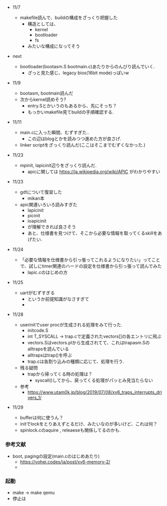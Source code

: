 * 11/7
  * makefile読んで、buildの構成をざっくり把握した
    * 構造としては、
      * kernel
      * bootloader
      * fs
    * みたいな構成になってそう
* next
  * bootloader(bootasm.S bootmain.c)あたりからのんびり読んでいく.
    * ざっと見た感じ、legacy bios(16bit mode)っぽいw

* 11/9
  * bootasm, bootmain読んだ
  * 次からkernel読めそう?
    * entry.Sとかいうのもあるから、先にそっち？
    * もっかいmakefile見てbuildの手順確認する.

* 11/11
  * main.cに入った瞬間、むずすぎた..
    * この辺はblogとかを読みつつ進めた方が良さげ.
  * linker scriptをざっくり読んだ(ここはそこまでむずくなかった.)

* 11/23
  * mpinit, lapicinit辺りをざっくり読んだ.
    * apicに関しては https://ja.wikipedia.org/wiki/APIC がわかりやすい

* 11/23
  * gdtについて復習した
    * mikan本
  * apic関連いろいろ読みすぎた
      * lapicinit
      * picinit
      * ioapicinit
    * が理解できれば良さそう
    * あと、仕様書を見つけて、そこから必要な情報を取ってくるskillをあげたい.

* 11/24
  * 「必要な情報を仕様書から引っ張ってこれるようになりたい」ってことで、試しにtimer関連のハードの設定を仕様書から引っ張って読んでみた
    * lapic.cのはじめの方

* 11/25
  * uartがむずすぎる
    * というか前提知識がなさすぎて
    * 

* 11/28
  * userinitでuser procが生成される処理をみて行った.
    * initcode.S
    * int T_SYSCALL -> trap.cで定義されたvectors[]の各エントリに飛ぶ
    * vectors.Sはvectors.plから生成されてて、これはtrapasm.Sのalltrapsを読んでいる
    * alltrapsはtrap()を呼ぶ
    * trap.cは各割り込みの種類に応じて、処理を行う.
  * 残る疑問
    * trapから帰ってくる時の処理は？
      * syscall()してから、戻ってくる処理がパッとみ見当たらない
  * 参考
    * https://www.utam0k.jp/blog/2019/07/08/xv6_traps_interrupts_drivers_1/

* 11/29
  * bufferは何に使うん？
  * initでlockをとりあえずとるだけ、みたいなのが多いけど、これは何？
  * spinlock.cのaquire , releaeseも関係してるのかも.


### 参考文献
* boot, pagingの設定(main.cのはじめあたり)
  * https://yohei.codes/ja/post/xv6-memory-2/
  * 

### 起動
* make -> make qemu
* 停止は